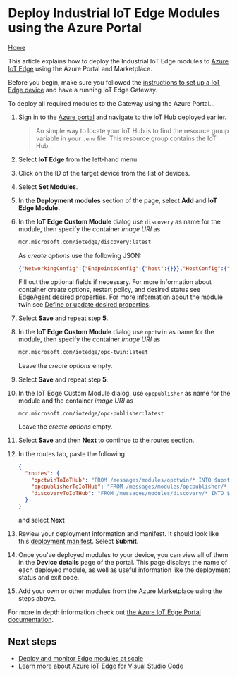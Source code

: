 # Deploy Industrial IoT Edge Modules using the Azure Portal

[Home](howto-install-iot-edge.md)

This article explains how to deploy the Industrial IoT Edge modules to [Azure IoT Edge](https://azure.microsoft.com/services/iot-edge/) using the Azure Portal and Marketplace.

Before you begin, make sure you followed the [instructions to set up a IoT Edge device](howto-install-iot-edge.md) and have a running IoT Edge Gateway.

To deploy all required modules to the Gateway using the Azure Portal...  

1. Sign in to the [Azure portal](https://portal.azure.com/) and navigate to the IoT Hub deployed earlier.

   > An simple way to locate your IoT Hub is to find the resource group variable in your `.env` file.  This resource group contains the IoT Hub.

2. Select **IoT Edge** from the left-hand menu.

3. Click on the ID of the target device from the list of devices.

4. Select **Set Modules**.

5. In the **Deployment modules** section of the page, select **Add** and **IoT Edge Module.**

6. In the **IoT Edge Custom Module** dialog use `discovery` as name for the module, then specify the container *image URI* as

   ```bash
   mcr.microsoft.com/iotedge/discovery:latest
   ```

   As *create options* use the following JSON:

   ```json
   {"NetworkingConfig":{"EndpointsConfig":{"host":{}}},"HostConfig":{"NetworkMode":"host","CapAdd":["NET_ADMIN"]}}
   ```

   Fill out the optional fields if necessary. For more information about container create options, restart policy, and desired status see [EdgeAgent desired properties](https://docs.microsoft.com/azure/iot-edge/module-edgeagent-edgehub#edgeagent-desired-properties). For more information about the module twin see [Define or update desired properties](https://docs.microsoft.com/azure/iot-edge/module-composition#define-or-update-desired-properties).

7. Select **Save** and repeat step **5**.  

8. In the **IoT Edge Custom Module** dialog use `opctwin` as name for the module, then specify the container *image URI* as

   ```bash
   mcr.microsoft.com/iotedge/opc-twin:latest
   ```

   Leave the *create options* empty.

9. Select **Save** and repeat step **5**.  

10. In the IoT Edge Custom Module dialog, use `opcpublisher` as name for the module and the container *image URI* as

    ```bash
    mcr.microsoft.com/iotedge/opc-publisher:latest
    ```

    Leave the *create options* empty.

11. Select **Save** and then **Next** to continue to the routes section.

12. In the routes tab, paste the following

    ```json
    {
      "routes": {
        "opctwinToIoTHub": "FROM /messages/modules/opctwin/* INTO $upstream",
        "opcpublisherToIoTHub": "FROM /messages/modules/opcpublisher/* INTO $upstream",
        "discoveryToIoTHub": "FROM /messages/modules/discovery/* INTO $upstream"
      }
    }
    ```

    and select **Next**

13. Review your deployment information and manifest.  It should look like this [deployment manifest](deployment-manifest.md).  Select **Submit**.

14. Once you've deployed modules to your device, you can view all of them in the **Device details** page of the portal. This page displays the name of each deployed module, as well as useful information like the deployment status and exit code.

15. Add your own or other modules from the Azure Marketplace using the steps above.

For more in depth information check out [the Azure IoT Edge Portal documentation](https://docs.microsoft.com/en-us/azure/iot-edge/how-to-deploy-modules-portal).

## Next steps

- [Deploy and monitor Edge modules at scale](https://docs.microsoft.com/azure/iot-edge/how-to-deploy-monitor)
- [Learn more about Azure IoT Edge for Visual Studio Code](https://github.com/microsoft/vscode-azure-iot-edge)
